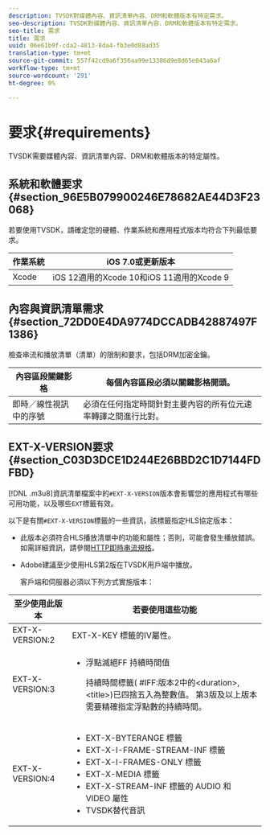 ```yaml
---
description: TVSDK對媒體內容、資訊清單內容、DRM和軟體版本有特定需求。
seo-description: TVSDK對媒體內容、資訊清單內容、DRM和軟體版本有特定需求。
seo-title: 需求
title: 需求
uuid: 06e61b9f-cda2-4813-8da4-fb3e0d88ad35
translation-type: tm+mt
source-git-commit: 557f42cd9a6f356aa99e13386d9e8d65e043a6af
workflow-type: tm+mt
source-wordcount: '291'
ht-degree: 0%

---
```



# 要求{#requirements}

TVSDK需要媒體內容、資訊清單內容、DRM和軟體版本的特定屬性。

## 系統和軟體要求{#section_96E5B079900246E78682AE44D3F23068}

若要使用TVSDK，請確定您的硬體、作業系統和應用程式版本均符合下列最低要求。

| 作業系統 | iOS 7.0或更新版本 |
|---|---|
| Xcode | iOS 12適用的Xcode 10和iOS 11適用的Xcode 9 |

## 內容與資訊清單需求{#section_72DD0E4DA9774DCCADB42887497F1386}

檢查串流和播放清單（清單）的限制和要求，包括DRM加密金鑰。

| 內容區段關鍵影格 | 每個內容區段必須以關鍵影格開頭。 |
|---|---|
| 即時／線性視訊中的序號 | 必須在任何指定時間針對主要內容的所有位元速率轉譯之間進行比對。 |

## EXT-X-VERSION要求{#section_C03D3DCE1D244E26BBD2C1D7144FDFBD}

[!DNL .m3u8]資訊清單檔案中的`#EXT-X-VERSION`版本會影響您的應用程式有哪些可用功能，以及哪些`EXT`標籤有效。

以下是有關`#EXT-X-VERSION`標籤的一些資訊，該標籤指定HLS協定版本：

* 此版本必須符合HLS播放清單中的功能和屬性；否則，可能會發生播放錯誤。 如需詳細資訊，請參閱[HTTP即時串流規格](https://datatracker.ietf.org/doc/draft-pantos-http-live-streaming/?include_text=1)。
* Adobe建議至少使用HLS第2版在TVSDK用戶端中播放。

   客戶端和伺服器必須以下列方式實施版本：

<table frame="all" colsep="1" rowsep="1" id="table_62EB98EDD9DE49EC84CB1C7D59BC40E6"> 
 <thead> 
  <tr rowsep="1"> 
   <th colname="1" class="entry"> 至少使用此版本 </th> 
   <th colname="2" class="entry"> 若要使用這些功能 </th> 
  </tr> 
 </thead>
 <tbody> 
  <tr rowsep="1"> 
   <td colname="1"> <span class="codeph"> EXT-X-VERSION:2  </span> </td> 
   <td colname="2"> <span class="codeph"> EXT-X-KEY </span>標籤的IV屬性。 </td> 
  </tr> 
  <tr rowsep="1"> 
   <td colname="1"> <span class="codeph"> EXT-X-VERSION:3  </span> </td> 
   <td colname="2"> 
    <ul id="ul_C9500D3F934848639C204BF248F139FF"> 
     <li id="li_535A7E3FABCB46FE872A7EA5DE2A1784">浮點<span class="codeph">滅絕FF </span>持續時間值 <p>持續時間標籤(<span class="codeph"> #IFF:版本2中的</span>&lt;duration&gt;,&lt;title&gt;)已四捨五入為整數值。 第3版及以上版本需要精確指定浮點數的持續時間。 </p> </li> 
    </ul> </td> 
  </tr> 
  <tr rowsep="0"> 
   <td colname="1"> <span class="codeph"> EXT-X-VERSION:4  </span> </td> 
   <td colname="2"> 
    <ul id="ul_3355A6CBBE2141DDB92660BB4B604D70"> 
     <li id="li_5E73D41AF6DC4CEE88D6C029FFCFC350"><span class="codeph"> EXT-X-BYTERANGE </span>標籤 </li> 
     <li id="li_BF5141F516F749E5890860D487EB5287"><span class="codeph"> EXT-X-I-FRAME-STREAM-INF </span>標籤 </li> 
     <li id="li_E0D399A13812499B94107CDE62998EE9"><span class="codeph"> EXT-X-I-FRAMES-ONLY </span>標籤 </li> 
     <li id="li_A7783AFF99854EFBBAECD2967E4CBF2B"><span class="codeph"> EXT-X-MEDIA </span>標籤 </li> 
     <li id="li_15AE652F33C1454AA90DDC65E7D6C2FD"><span class="codeph"> EXT-X-STREAM-INF </span>標籤的<span class="codeph"> AUDIO </span>和<span class="codeph"> VIDEO </span>屬性 </li> 
     <li id="li_DB2A7847D5884F6E91FD9E78101FBCA5">TVSDK替代音訊 </li> 
    </ul> </td> 
  </tr> 
 </tbody> 
</table>